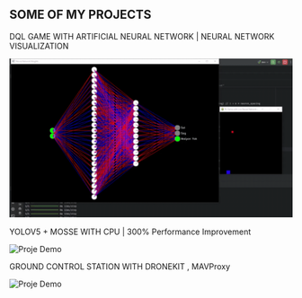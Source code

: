 ## SOME OF MY PROJECTS

DQL GAME WITH ARTIFICIAL NEURAL NETWORK | NEURAL NETWORK VISUALIZATION

![Proje Demo](demo.gif)


YOLOV5 + MOSSE WITH CPU | 300% Performance Improvement

![Proje Demo](demo-2.gif)

GROUND CONTROL STATION WITH DRONEKIT , MAVProxy

![Proje Demo](demo-gcs.gif)




